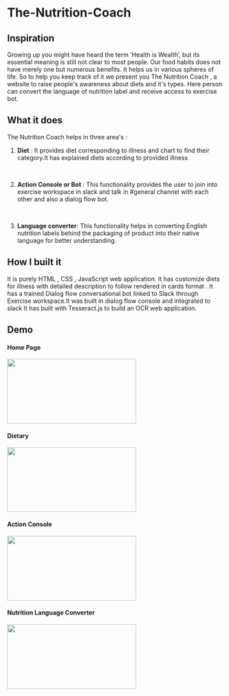 # The-Nutrition-Coach

## Inspiration
Growing up you might have heard the term ‘Health is Wealth’, but its essential meaning is still not clear to most people. Our food habits does not have merely one but numerous benefits. It helps us in various spheres of life. So to help you keep track of it we present you The Nutrition Coach , a website to raise people's awareness about diets and it's types. Here person can convert the language of nutrition label and receive access to exercise bot.

## What it does
The Nutrition Coach helps in three area's :
<br>
1. **Diet** : It provides diet corresponding to illness and chart to find their category.It has explained diets according to provided illness 
<br>

2. **Action Console or Bot** : This functionality provides the user to join into exercise workspace in slack and talk in #general channel with each other and also a dialog flow bot. 
<br>

3. **Language converter**: This functionality helps in converting English nutrition labels behind the packaging of product into their native language for better understanding.

## How I built it
It is purely HTML , CSS , JavaScript web application. It has customize diets for illness with detailed description to follow rendered in cards format .
It has a trained Dialog flow conversational bot linked to Slack through Exercise workspace.It was built in dialog flow console and integrated to slack
It has built with Tesseract.js to build an OCR web application.

## Demo

#### Home Page
<img src="https://github.com/blackcrabb/The-Nutrition-Coach/blob/screenshots/Screenshots/home.gif" width=300 height=150>

#### Dietary
<img src="https://github.com/blackcrabb/The-Nutrition-Coach/blob/screenshots/Screenshots/dietary.gif" width=300 height=150>

#### Action Console
<img src="https://github.com/blackcrabb/The-Nutrition-Coach/blob/screenshots/Screenshots/action-console.gif" width=300 height=150>

#### Nutrition Language Converter
<img src="https://github.com/blackcrabb/The-Nutrition-Coach/blob/screenshots/Screenshots/converter.gif" width=300 height=150>

